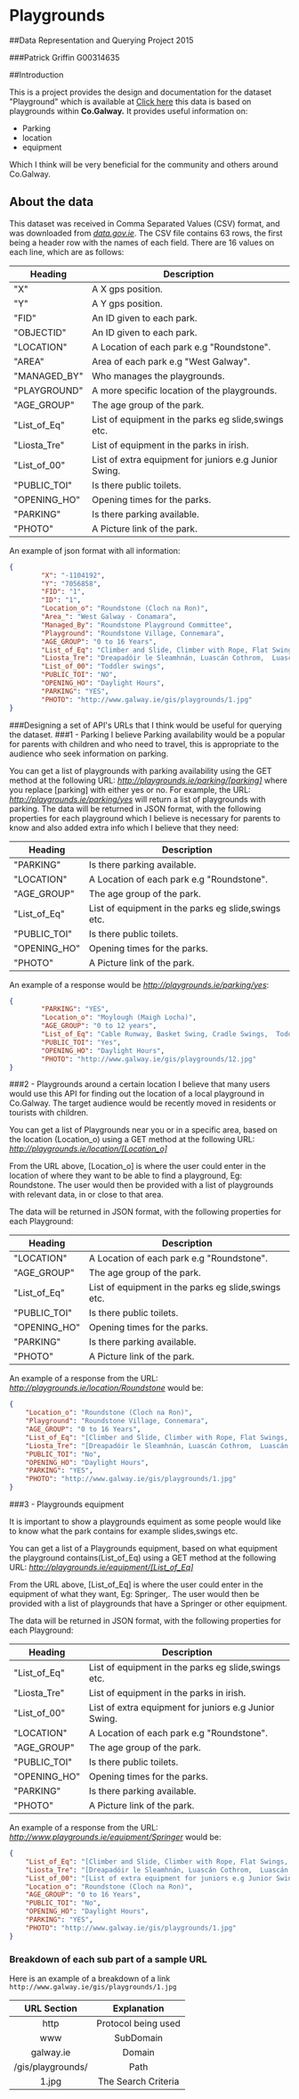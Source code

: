 # Playgrounds

##Data Representation and Querying Project 2015

###Patrick Griffin G00314635

##Introduction

This is a project provides the design and documentation for the dataset "Playground" which is available at [Click here](https://data.gov.ie/dataset/playgrounds-county-galway) this data is based on playgrounds within **Co.Galway.** It provides useful information on:
* Parking
* location
* equipment

Which I think will be very beneficial for the community and others around Co.Galway. 

## About the data
This dataset was received in Comma Separated Values (CSV) format, and was downloaded from [*data.gov.ie*](https://data.gov.ie/dataset/playgrounds-county-galway).
The CSV file contains 63 rows, the first being a header row with the names of each field.
There are 16 values on each line, which are as follows:

Heading | Description  
---------|-----------
"X" | A X gps position. 
"Y" | A Y gps position. 
"FID" | An ID given to each park. 
"OBJECTID" | An ID given to each park. 
"LOCATION" | A Location of each park e.g "Roundstone".
"AREA" | Area of each park e.g "West Galway".
"MANAGED_BY" | Who manages the playgrounds.
"PLAYGROUND" | A more specific location of the playgrounds.
"AGE_GROUP" | The age group of the park.
"List_of_Eq" | List of equipment in the parks eg slide,swings etc.
"Liosta_Tre" | List of equipment in the parks in irish.
"List_of_00" | List of extra equipment for juniors e.g Junior Swing.
"PUBLIC_TOI" | Is there public toilets.
"OPENING_HO" | Opening times for the parks. 
"PARKING" | Is there parking available.
"PHOTO" | A Picture link of the park. 

An example of json format with all information:

```json
{   
        "X": "-1104192",
        "Y": "7056858",
        "FID": "1",
        "ID": "1",
        "Location_o": "Roundstone (Cloch na Ron)",
        "Area_": "West Galway - Conamara",
        "Managed_By": "Roundstone Playground Committee",
        "Playground": "Roundstone Village, Connemara",
        "AGE_GROUP": "0 to 16 Years",
        "List_of_Eq": "Climber and Slide, Climber with Rope, Flat Swings, Cradle Swings, Crazy Goose, Springer, Spring SeeSaw, Platform & Slide",
        "Liosta_Tre": "Dreapadóir le Sleamhnán, Luascán Cothrom,  Luascán Cliabháin , Lingeadan, Maide Corrach, srl.",
        "List_of_00": "Toddler swings",
        "PUBLIC_TOI": "NO",
        "OPENING_HO": "Daylight Hours",
        "PARKING": "YES",
        "PHOTO": "http://www.galway.ie/gis/playgrounds/1.jpg"
}   
```       


###Designing a set of API's URLs that I think would be useful for querying the dataset.
###1 - Parking
I believe Parking availability would be a popular for parents with children and who need to travel, this is appropriate to the audience who seek information on parking.

You can get a list of playgrounds with parking availability using the GET method at the following URL:
*http://playgrounds.ie/parking/[parking]*
where you replace [parking] with either yes or no.
For example, the URL:
*http://playgrounds.ie/parking/yes*
will return a list of playgrounds with parking.
The data will be returned in JSON format, with the following properties for each playground which I believe is necessary for parents to know and also added extra info which I believe that they need:

Heading | Description  
---------|-----------
"PARKING" | Is there parking available.
"LOCATION" | A Location of each park e.g "Roundstone".
"AGE_GROUP" | The age group of the park.
"List_of_Eq" | List of equipment in the parks eg slide,swings etc.
"PUBLIC_TOI" | Is there public toilets.
"OPENING_HO" | Opening times for the parks. 
"PHOTO" | A Picture link of the park.

An example of a response would be *http://playgrounds.ie/parking/yes*:
```json
{   
        "PARKING": "YES",
        "Location_o": "Moylough (Maigh Locha)",
        "AGE_GROUP": "0 to 12 years",
        "List_of_Eq": "Cable Runway, Basket Swing, Cradle Swings,  Toddlers Multiplay and Slide",
        "PUBLIC_TOI": "Yes",
        "OPENING_HO": "Daylight Hours",
        "PHOTO": "http://www.galway.ie/gis/playgrounds/12.jpg"
}   
```       

###2 - Playgrounds around a certain location
I believe that many users would use this API for finding out the location of a local playground in Co.Galway. The target audience would be recently moved in residents or tourists with children.

You can get a list of Playgrounds near you or in a specific area, based on the location (Location_o) using a GET method at the following URL:
*http://playgrounds.ie/location/[Location_o]*

From the URL above, [Location_o] is where the user could enter in the location of where they want to be able to find a playground, Eg: Roundstone. The user would then be provided with a list of playgrounds with relevant data, in or close to that area. 

The data will be returned in JSON format, with the following properties for each Playground:

Heading | Description  
---------|-----------
"LOCATION" | A Location of each park e.g "Roundstone".
"AGE_GROUP" | The age group of the park.
"List_of_Eq" | List of equipment in the parks eg slide,swings etc.
"PUBLIC_TOI" | Is there public toilets.
"OPENING_HO" | Opening times for the parks. 
"PARKING" | Is there parking available.
"PHOTO" | A Picture link of the park.


An example of a response from the URL: *http://playgrounds.ie/location/Roundstone* would be:
```json
{
    "Location_o": "Roundstone (Cloch na Ron)",
    "Playground": "Roundstone Village, Connemara",
    "AGE_GROUP": "0 to 16 Years",
    "List_of_Eq": "[Climber and Slide, Climber with Rope, Flat Swings, Cradle Swings, Crazy Goose, Springer]",
    "Liosta_Tre": "[Dreapadóir le Sleamhnán, Luascán Cothrom,  Luascán Cliabháin , Lingeadan, Maide Corrach]",
    "PUBLIC_TOI": "No",
    "OPENING_HO": "Daylight Hours",
    "PARKING": "YES",
    "PHOTO": "http://www.galway.ie/gis/playgrounds/1.jpg"
}
```

###3 - Playgrounds equipment

It is important to show a playgrounds equiment as some people would like to know what the park contains for example slides,swings etc.

You can get a list of a Playgrounds equipment, based on what equipment the playground contains(List_of_Eq) using a GET method at the following URL:
*http://playgrounds.ie/equipment/[List_of_Eq]*

From the URL above, [List_of_Eq] is where the user could enter in the equipment of what they want, Eg: Springer,. The user would then be provided with a list of playgrounds that have a Springer or other equipment.

The data will be returned in JSON format, with the following properties for each Playground:

Heading | Description  
---------|-----------
"List_of_Eq" | List of equipment in the parks eg slide,swings etc.
"Liosta_Tre" | List of equipment in the parks in irish.
"List_of_00" | List of extra equipment for juniors e.g Junior Swing.
"LOCATION" | A Location of each park e.g "Roundstone".
"AGE_GROUP" | The age group of the park.
"PUBLIC_TOI" | Is there public toilets.
"OPENING_HO" | Opening times for the parks. 
"PARKING" | Is there parking available.
"PHOTO" | A Picture link of the park.

An example of a response from the URL: *http://www.playgrounds.ie/equipment/Springer* would be:
```json
{
    "List_of_Eq": "[Climber and Slide, Climber with Rope, Flat Swings, Cradle Swings, Crazy Goose, Springer]",
    "Liosta_Tre": "[Dreapadóir le Sleamhnán, Luascán Cothrom,  Luascán Cliabháin , Lingeadan, Maide Corrach]",
    "List_of_00": "[List of extra equipment for juniors e.g Junior Swing]",
    "Location_o": "Roundstone (Cloch na Ron)",
    "AGE_GROUP": "0 to 16 Years",
    "PUBLIC_TOI": "No",
    "OPENING_HO": "Daylight Hours",
    "PARKING": "YES",
    "PHOTO": "http://www.galway.ie/gis/playgrounds/1.jpg"
}
```

### Breakdown of each sub part of a sample URL
Here is an example of a breakdown of a link 
 ``` http://www.galway.ie/gis/playgrounds/1.jpg ```

|  URL Section     | Explanation  |
|:----------------:|:--------------------------:|
| http  | Protocol being used |
| www        | SubDomain |
| galway.ie | Domain | 
| /gis/playgrounds/ | Path |  
| 1.jpg | The Search Criteria |


